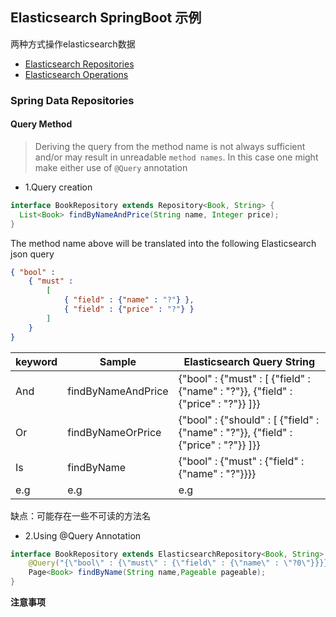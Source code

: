 ## Elasticsearch SpringBoot 示例

两种方式操作elasticsearch数据
- [Elasticsearch Repositories](https://docs.spring.io/spring-data/elasticsearch/docs/current/reference/html/#elasticsearch.repositories)
- [Elasticsearch Operations](https://docs.spring.io/spring-data/elasticsearch/docs/current/reference/html/#elasticsearch.operations)

### Spring Data Repositories

#### Query Method
> Deriving the query from the method name is not always sufficient and/or may result in unreadable `method names`. In this case one might make either use of `@Query` annotation 
- 1.Query creation

```java
interface BookRepository extends Repository<Book, String> {
  List<Book> findByNameAndPrice(String name, Integer price);
}
```
The method name above will be translated into the following Elasticsearch json query
```json
{ "bool" :
    { "must" :
        [
            { "field" : {"name" : "?"} },
            { "field" : {"price" : "?"} }
        ]
    }
}
```



| keyword | Sample             | Elasticsearch Query String                                   |
| ------- | ------------------ | ------------------------------------------------------------ |
| And     | findByNameAndPrice | {"bool" : {"must" : [ {"field" : {"name" : "?"}}, {"field" : {"price" : "?"}} ]}} |
| Or      | findByNameOrPrice  | {"bool" : {"should" : [ {"field" : {"name" : "?"}}, {"field" : {"price" : "?"}} ]}} |
| Is      | findByName         | {"bool" : {"must" : {"field" : {"name" : "?"}}}}             |
| e.g     | e.g                | e.g                                                          |

缺点：可能存在一些不可读的方法名


- 2.Using @Query Annotation
```java
interface BookRepository extends ElasticsearchRepository<Book, String> {
    @Query("{\"bool\" : {\"must\" : {\"field\" : {\"name\" : \"?0\"}}}}")
    Page<Book> findByName(String name,Pageable pageable);
}
```

**注意事项**

